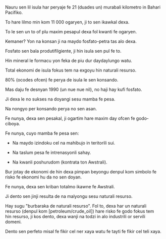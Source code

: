 Nauru sen lil isula har peryaje fe 21 (duades un) murabali kilometro in Bahari Pacifiko.

To hare lilmo min kom 11 000 ogaryen, ji to sen ikawkal dexa.

To le sen un to of plu maxim pesapul dexa fol kwanti fe ogaryen.

Kemaner? Yon na konsan ji na maydo fosfato-petra tas alo dexa.

Fosfato sen bala produtifilgiente, ji hin isula sen pul fe to.

Hin mineral le formacu yon feka de piu dur daydaylungo watu.

Total ekonomi de isula fokus tem na exgoyu hin naturali resurso.

80% (ocodes ofcen) fe perya de isula le sen konsando.

Mas daju fe desnyan 1990 (un nue nue nil), no haji hay kufi fosfato.

Ji dexa le no sukses na doyangi sesu mamba fe pesa.

Na nongyo per konsando perya no sen asan.

Fe nunya, dexa sen pesakal, ji ogartim hare maxim day ofcen fe godo-ciboya.

Fe nunya, cuyo mamba fe pesa sen:

- Na maydo izindoku cel na mahibujo in teritorili sui.

- Na taslum pesa fe intrenasyonli sahay.

- Na kwanli poshurudom (kontrata ton Awstrali).

Bur jotay de ekonomi de hin dexa pimpan beyongu denpul kom simbolo fe risko fe ekonomi hu da no sen doyan.

Fe nunya, dexa sen kriban totalmo ikawne fe Awstrali.

Ji dento sen jinji resulta de na malyongu sesu naturali resurso.

Hay sugu "burbaraka de naturali resurso". Fol to, dexa har un naturali resurso (denpul kom [petroleum/crude_oil]) hare risko fe godo fokus tem hin resurso, ji kos dento, dexa wanji na todzi in alo industrili or servili domeni.

Dento sen perfeto misal fe fikir cel ner xaya watu fe tayti fe fikir cel teli xaya.